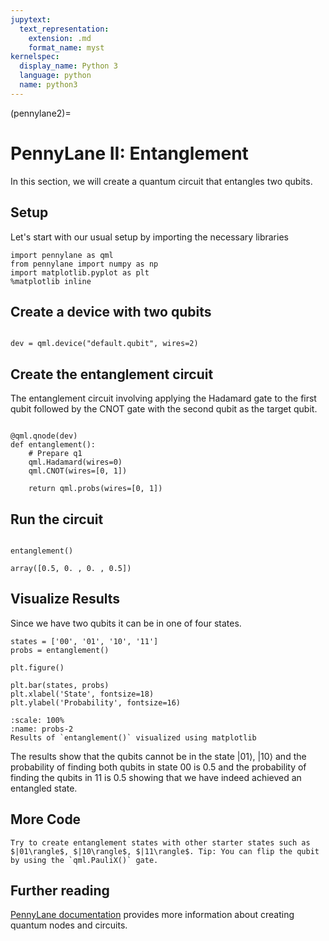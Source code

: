 ```yaml
---
jupytext:
  text_representation:
    extension: .md
    format_name: myst
kernelspec:
  display_name: Python 3
  language: python
  name: python3
---
```


(pennylane2)=
# PennyLane II: Entanglement
In this section, we will create a quantum circuit that entangles two qubits. 

## Setup
Let's start with our usual setup by importing the necessary libraries

```{code-cell} ipython3
import pennylane as qml
from pennylane import numpy as np
import matplotlib.pyplot as plt
%matplotlib inline
```
## Create a device with two qubits

```{code-cell} ipython3

dev = qml.device("default.qubit", wires=2)

```
## Create the entanglement circuit

The entanglement circuit involving applying the Hadamard gate to the first qubit followed by the CNOT gate with the second qubit as the target qubit.

```{code-cell} ipython3

@qml.qnode(dev)
def entanglement():
    # Prepare q1
    qml.Hadamard(wires=0)
    qml.CNOT(wires=[0, 1])
    
    return qml.probs(wires=[0, 1])

```
## Run the circuit

```{code-cell} ipython3

entanglement()
```
`array([0.5, 0. , 0. , 0.5])`  



## Visualize Results
Since we have two qubits it can be in one of four states. 


```{code-cell} ipython3
states = ['00', '01', '10', '11']
probs = entanglement()

plt.figure()

plt.bar(states, probs)
plt.xlabel('State', fontsize=18)
plt.ylabel('Probability', fontsize=16)

```

```{figure} /_static/probs-2.PNG
:scale: 100%
:name: probs-2 
Results of `entanglement()` visualized using matplotlib

```
The results show that the qubits cannot be in the state $|01\rangle$, $|10\rangle$ and the probability of finding both qubits in state 00 is 0.5 and the probability of finding the qubits in 11 is 0.5 showing that we have indeed achieved an entangled state. 

## More Code
```{admonition} Exercise: Test with other initial states
Try to create entanglement states with other starter states such as $|01\rangle$, $|10\rangle$, $|11\rangle$. Tip: You can flip the qubit by using the `qml.PauliX()` gate.

```

## Further reading

[PennyLane documentation](https://pennylane.readthedocs.io/en/stable/introduction/circuits.html) provides more information about creating quantum nodes and circuits.